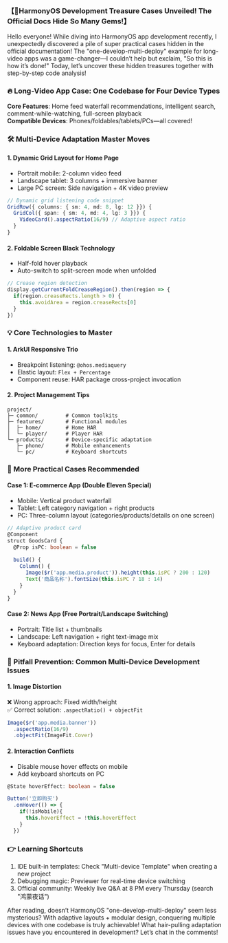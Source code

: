 ### 【🌟HarmonyOS Development Treasure Cases Unveiled! The Official Docs Hide So Many Gems!】  

Hello everyone! While diving into HarmonyOS app development recently, I unexpectedly discovered a pile of super practical cases hidden in the official documentation! The "one-develop-multi-deploy" example for long-video apps was a game-changer—I couldn’t help but exclaim, "So this is how it’s done!" Today, let’s uncover these hidden treasures together with step-by-step code analysis!  


### 🔥 Long-Video App Case: One Codebase for Four Device Types  
**Core Features**: Home feed waterfall recommendations, intelligent search, comment-while-watching, full-screen playback  
**Compatible Devices**: Phones/foldables/tablets/PCs—all covered!  


### 🛠️ Multi-Device Adaptation Master Moves  
#### 1. Dynamic Grid Layout for Home Page  
- Portrait mobile: 2-column video feed  
- Landscape tablet: 3 columns + immersive banner  
- Large PC screen: Side navigation + 4K video preview  

```typescript  
// Dynamic grid listening code snippet  
GridRow({ columns: { sm: 4, md: 8, lg: 12 }}) {  
  GridCol({ span: { sm: 4, md: 4, lg: 3 }}) {  
    VideoCard().aspectRatio(16/9) // Adaptive aspect ratio  
  }  
}  
```  

#### 2. Foldable Screen Black Technology  
- Half-fold hover playback  
- Auto-switch to split-screen mode when unfolded  

```typescript  
// Crease region detection  
display.getCurrentFoldCreaseRegion().then(region => {  
  if(region.creaseRects.length > 0) {  
    this.avoidArea = region.creaseRects[0]  
  }  
})  
```  


### 💡 Core Technologies to Master  
#### 1. ArkUI Responsive Trio  
- Breakpoint listening: `@ohos.mediaquery`  
- Elastic layout: `Flex + Percentage`  
- Component reuse: HAR package cross-project invocation  

#### 2. Project Management Tips  
```  
project/  
├─ common/         # Common toolkits  
├─ features/       # Functional modules  
│  ├─ home/        # Home HAR  
│  └─ player/      # Player HAR  
└─ products/       # Device-specific adaptation  
   ├─ phone/       # Mobile enhancements  
   └─ pc/          # Keyboard shortcuts  
```  


### 🎯 More Practical Cases Recommended  
#### Case 1: E-commerce App (Double Eleven Special)  
- Mobile: Vertical product waterfall  
- Tablet: Left category navigation + right products  
- PC: Three-column layout (categories/products/details on one screen)  

```typescript  
// Adaptive product card  
@Component  
struct GoodsCard {  
  @Prop isPC: boolean = false  
  
  build() {  
    Column() {  
      Image($r('app.media.product')).height(this.isPC ? 200 : 120)  
      Text('商品名称').fontSize(this.isPC ? 18 : 14)  
    }  
  }  
}  
```  

#### Case 2: News App (Free Portrait/Landscape Switching)  
- Portrait: Title list + thumbnails  
- Landscape: Left navigation + right text-image mix  
- Keyboard adaptation: Direction keys for focus, Enter for details  


### 🚀 Pitfall Prevention: Common Multi-Device Development Issues  
#### 1. Image Distortion  
❌ Wrong approach: Fixed width/height  
✅ Correct solution: `.aspectRatio() + objectFit`  
```typescript  
Image($r('app.media.banner'))  
  .aspectRatio(16/9)  
  .objectFit(ImageFit.Cover)  
```  

#### 2. Interaction Conflicts  
- Disable mouse hover effects on mobile  
- Add keyboard shortcuts on PC  
```typescript  
@State hoverEffect: boolean = false  

Button('立即购买')  
  .onHover(() => {  
    if(!isMobile){  
      this.hoverEffect = !this.hoverEffect  
    }  
  })  
```  


### 👉 Learning Shortcuts  
1. IDE built-in templates: Check "Multi-device Template" when creating a new project  
2. Debugging magic: Previewer for real-time device switching  
3. Official community: Weekly live Q&A at 8 PM every Thursday (search "鸿蒙夜话")  


After reading, doesn’t HarmonyOS "one-develop-multi-deploy" seem less mysterious? With adaptive layouts + modular design, conquering multiple devices with one codebase is truly achievable! What hair-pulling adaptation issues have you encountered in development? Let’s chat in the comments!
